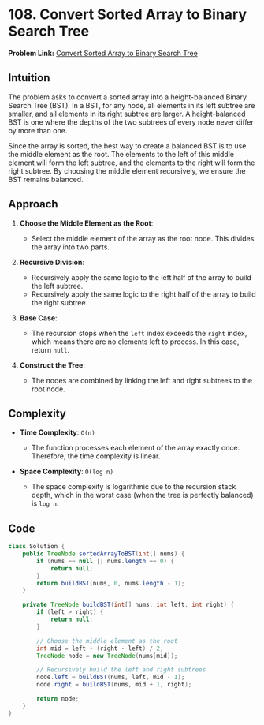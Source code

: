 # 108. Convert Sorted Array to Binary Search Tree

**Problem Link:** [Convert Sorted Array to Binary Search Tree](https://leetcode.com/problems/convert-sorted-array-to-binary-search-tree/)

## Intuition

The problem asks to convert a sorted array into a height-balanced Binary Search Tree (BST). In a BST, for any node, all elements in its left subtree are smaller, and all elements in its right subtree are larger. A height-balanced BST is one where the depths of the two subtrees of every node never differ by more than one.

Since the array is sorted, the best way to create a balanced BST is to use the middle element as the root. The elements to the left of this middle element will form the left subtree, and the elements to the right will form the right subtree. By choosing the middle element recursively, we ensure the BST remains balanced.

## Approach

1. **Choose the Middle Element as the Root**:
   - Select the middle element of the array as the root node. This divides the array into two parts.

2. **Recursive Division**:
   - Recursively apply the same logic to the left half of the array to build the left subtree.
   - Recursively apply the same logic to the right half of the array to build the right subtree.

3. **Base Case**:
   - The recursion stops when the `left` index exceeds the `right` index, which means there are no elements left to process. In this case, return `null`.

4. **Construct the Tree**:
   - The nodes are combined by linking the left and right subtrees to the root node.

## Complexity

- **Time Complexity**: `O(n)`
  - The function processes each element of the array exactly once. Therefore, the time complexity is linear.

- **Space Complexity**: `O(log n)`
  - The space complexity is logarithmic due to the recursion stack depth, which in the worst case (when the tree is perfectly balanced) is `log n`.

## Code

```java
class Solution {
    public TreeNode sortedArrayToBST(int[] nums) {
        if (nums == null || nums.length == 0) {
            return null;
        }
        return buildBST(nums, 0, nums.length - 1);
    }

    private TreeNode buildBST(int[] nums, int left, int right) {
        if (left > right) {
            return null;
        }

        // Choose the middle element as the root
        int mid = left + (right - left) / 2;
        TreeNode node = new TreeNode(nums[mid]);

        // Recursively build the left and right subtrees
        node.left = buildBST(nums, left, mid - 1);
        node.right = buildBST(nums, mid + 1, right);

        return node;
    }
}